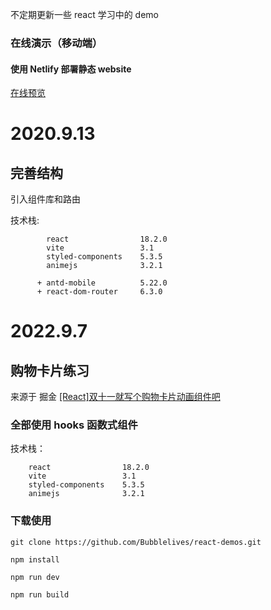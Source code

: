 不定期更新一些 react 学习中的 demo

### 在线演示（移动端）

#### 使用 Netlify 部署静态 website

[在线预览](https://react-demos.netlify.app)


# 2020.9.13

## 完善结构
引入组件库和路由

技术栈:

```
        react                18.2.0
        vite                 3.1
        styled-components    5.3.5
        animejs              3.2.1

      + antd-mobile          5.22.0
      + react-dom-router     6.3.0
```


# 2022.9.7

## 购物卡片练习

来源于 掘金 [[React]双十一就写个购物卡片动画组件吧](https://juejin.cn/post/7027321138313166878)

### 全部使用 hooks 函数式组件

技术栈：

```
    react                18.2.0
    vite                 3.1
    styled-components    5.3.5
    animejs              3.2.1
```



### 下载使用

```
git clone https://github.com/Bubblelives/react-demos.git

npm install

npm run dev

npm run build
```
